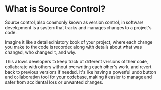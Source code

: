 # What is Source Control?

Source control, also commonly known as version control, in software development is a system that tracks and manages changes to a project's code.

Imagine it like a detailed history book of your project, where each change you make to the code is recorded along with details about what was changed, who changed it, and why. 

This allows developers to keep track of different versions of their code, collaborate with others without overwriting each other's work, and revert back to previous versions if needed. It's like having a powerful undo button and collaboration tool for your codebase, making it easier to manage and safer from accidental loss or unwanted changes.
